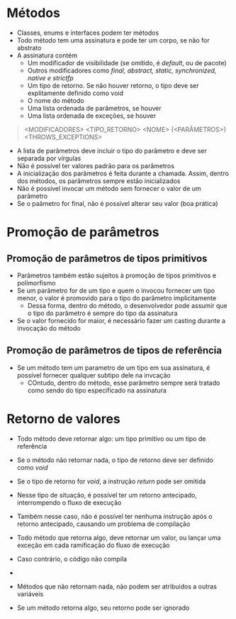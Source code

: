 # Métodos

* Classes, enums e interfaces podem ter métodos
* Todo método tem uma assinatura e pode ter um corpo, se não for abstrato
* A assinatura contém
  * Um modificador de visibilidade (se omitido, é _default_, ou de pacote)
  * Outros modificadores como _final, abstract, static, synchronized, native e strictfp_ 
  * Um tipo de retorno. Se não houver retorno, o tipo deve ser explitamente definido como void
  * O nome do método
  * Uma lista ordenada de parâmetros, se houver
  * Uma lista ordenada de exceções, se houver

> \<MODIFICADORES\> \<TIPO_RETORNO\> \<NOME\> (\<PARÂMETROS\>) \<THROWS_EXCEPTIONS\>

* A lista de parâmetros deve incluir o tipo do parâmetro e deve ser separada por vírgulas
* Não é possível ter valores padrão para os parâmetros
* A inicialização dos parâmetros é feita durante a chamada. Assim, dentro dos métodos, os parâmetros sempre estão inicializados
* Não é possível invocar um método sem fornecer o valor de um parâmetro
* Se o paâmetro for final, não é possível alterar seu valor (boa prática)

# Promoção de parâmetros

## Promoção de parâmetros de tipos primitivos
* Parâmetros também estão sujeitos à promoção de tipos primitivos e polimorfismo
* Se um parâmetro for de um tipo e quem o invocou fornecer um tipo menor, o valor é promovido para o tipo do parâmetro implicitamente
  * Dessa forma, dentro do método, o desenvolvedor pode assumir que o tipo do parâmetro é sempre do tipo da assinatura 
* Se o valor fornecido for maior, é necessário fazer um casting durante a invocação do método

## Promoção de parâmetros de tipos de referência
* Se um método tem um parametro de um tipo em sua assinatura, é possível fornecer qualquer subtipo dele na invcação
  * COntudo, dentro do método, esse parâmetro sempre será tratado como sendo do tipo especificado na assinatura

# Retorno de valores
* Todo método deve retornar algo: um tipo primitivo ou um tipo de referência
* Se o método não retornar nada, o tipo de retorno deve ser definido como _void_
* Se o tipo de retorno for _void_, a instrução _return_ pode ser omitida
* Nesse tipo de situação, é possível ter um retorno antecipado, interrompendo o fluxo de execução
* Também nesse caso, não é possível ter nenhuma instrução após o retorno antecipado, causando um problema de compilação

* Todo método que retorna algo, deve retornar um valor, ou lançar uma exceção em cada ramificação do fluxo de execução
* Caso contrário, o código não compila
* 
* Métodos que não retornam nada, não podem ser atribuidos a outras variáveis
* Se um método retorna algo, seu retorno pode ser ignorado
